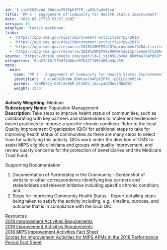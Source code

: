 ```yaml
---
id: '1_xjeN5G2bvWA_B6Wtaa704PpKIPfR_-p8ILCqdm05sA'
title: 'PM 5 - Engagement of Community for Health Status Improvement'
date: '2020-02-27T20:53:57.020Z'
version: 16
mimeType: 'text/x-markdown'
links:
  - 'https://qpp.cms.gov/mips/improvement-activities?py=2018'
  - 'https://qpp.cms.gov/mips/improvement-activities?py=2019'
  - 'https://qpp.cms.gov/resource/2018%20MIPS%20Improvement%20Activities%20Fact%20Sheet'
  - 'https://qpp.cms.gov/resource/2018%20MIPS%20APMs%20improvement%20Activities%20scores%20fact%20sheet'
source: 'https://drive.google.com/open?id=1_xjeN5G2bvWA_B6Wtaa704PpKIPfR_-p8ILCqdm05sA'
wikigdrive: '9aa22efbf239d13b6bed97b4271001468ab4aa59'
menu:
  main:
    name: 'PM 5 - Engagement of Community for Health Status Improvement'
    identifier: '1_xjeN5G2bvWA_B6Wtaa704PpKIPfR_-p8ILCqdm05sA'
    parent: '1YbPb92y_0ZPiXk8hR-D11GKV_1AacyaOZNnv2MQmDWI'
    weight: 3250
---
```





**Activity Weighting**: Medium  
**Subcategory Name**: Population Management  
**Description**: Take steps to improve health status of communities, such as collaborating with key partners and stakeholders to implement evidenced-based practices to improve a specific chronic condition. Refer to the local Quality Improvement Organization (QIO) for additional steps to take for improving health status of communities as there are many steps to select from for satisfying this activity. QIOs work under the direction of CMS to assist MIPS eligible clinicians and groups with quality improvement, and review quality concerns for the protection of beneficiaries and the Medicare Trust Fund.




Supporting Documentation
1. Documentation of Partnership in the Community - Screenshot of website or other correspondence identifying key partners and stakeholders and relevant initiative including specific chronic condition; and
2. Steps for Improving Community Health Status - Report detailing steps being taken to satisfy the activity including, e.g., timeline, purpose, and outcome that is in compliance with the local QIO.




Resources  
[2018 Improvement Activities Requirements](https://qpp.cms.gov/mips/improvement-activities?py=2018)  
[2019 Improvement Activities Requirements](https://qpp.cms.gov/mips/improvement-activities?py=2019)  
[2018 MIPS Improvement Activities Fact Sheet](https://qpp.cms.gov/resource/2018%20MIPS%20Improvement%20Activities%20Fact%20Sheet)  
[Scores for Improvement Activities for MIPS APMs in the 2018 Performance Period Fact Sheet](https://qpp.cms.gov/resource/2018%20MIPS%20APMs%20improvement%20Activities%20scores%20fact%20sheet)
